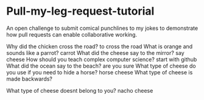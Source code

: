 # Pull-my-leg-request-tutorial
An open challenge to submit comical punchlines to my jokes to demonstrate how pull requests can enable collaborative working.

Why did the chicken cross the road?
to cross the road
What is orange and sounds like a parrot?
carrot
What did the cheese say to the mirror?
say cheese
How should you teach complex computer science?
start with github
What did the ocean say to the beach?
are you sure
What type of cheese do you use if you need to hide a horse?
horse cheese
What type of cheese is made backwards?

What type of cheese doesnt belong to you?
nacho cheese
